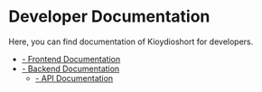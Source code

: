 # Developer Documentation

Here, you can find documentation of Kioydioshort for developers.

- [- Frontend Documentation](Frontend.md)
- [- Backend Documentation](Backend.md)
  - [- API Documentation](API-Documentation.topic)

